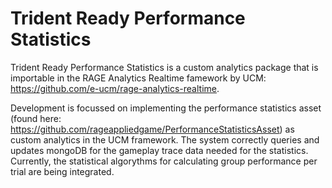 # Trident Ready Performance Statistics

Trident Ready Performance Statistics is a custom analytics package that is importable in the RAGE Analytics Realtime famework by UCM: https://github.com/e-ucm/rage-analytics-realtime.

Development is focussed on implementing the performance statistics asset (found here: https://github.com/rageappliedgame/PerformanceStatisticsAsset) as custom analytics in the UCM framework. The system correctly queries and updates mongoDB for the gameplay trace data needed for the statistics. Currently, the statistical algorythms for calculating group performance per trial are being integrated.
